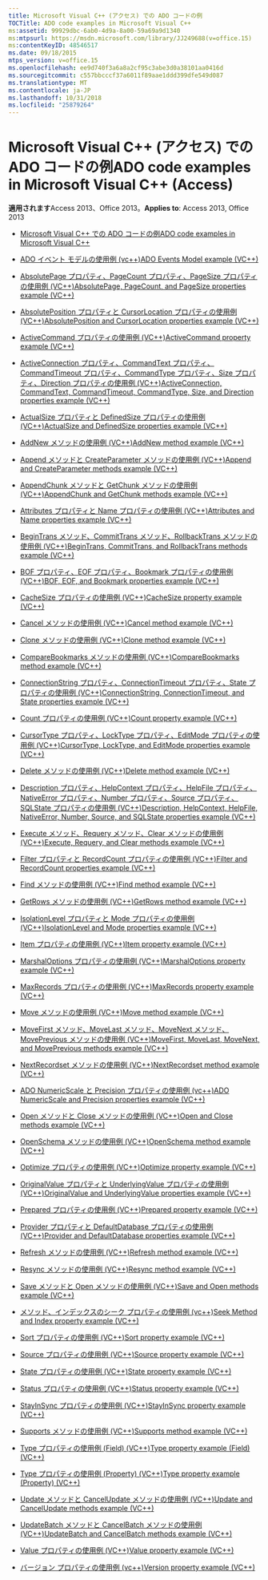 ```yaml
---
title: Microsoft Visual C++ (アクセス) での ADO コードの例
TOCTitle: ADO code examples in Microsoft Visual C++
ms:assetid: 99929dbc-6ab0-4d9a-8a00-59a69a9d1340
ms:mtpsurl: https://msdn.microsoft.com/library/JJ249688(v=office.15)
ms:contentKeyID: 48546517
ms.date: 09/18/2015
mtps_version: v=office.15
ms.openlocfilehash: ee9d740f3a6a8a2cf95c3abe3d0a38101aa0416d
ms.sourcegitcommit: c557bbcccf37a6011f89aae1ddd399dfe549d087
ms.translationtype: MT
ms.contentlocale: ja-JP
ms.lasthandoff: 10/31/2018
ms.locfileid: "25879264"
---
```

# <a name="ado-code-examples-in-microsoft-visual-c-access"></a><span data-ttu-id="20eed-102">Microsoft Visual C++ (アクセス) での ADO コードの例</span><span class="sxs-lookup"><span data-stu-id="20eed-102">ADO code examples in Microsoft Visual C++ (Access)</span></span>


<span data-ttu-id="20eed-103">**適用されます**Access 2013、Office 2013。</span><span class="sxs-lookup"><span data-stu-id="20eed-103">**Applies to**: Access 2013, Office 2013</span></span>

  - [<span data-ttu-id="20eed-104">Microsoft Visual C++ での ADO コードの例</span><span class="sxs-lookup"><span data-stu-id="20eed-104">ADO code examples in Microsoft Visual C++</span></span>](ado-code-examples-in-microsoft-visual-c.md)

  - [<span data-ttu-id="20eed-105">ADO イベント モデルの使用例 (vc++)</span><span class="sxs-lookup"><span data-stu-id="20eed-105">ADO Events Model example (VC++)</span></span>](ado-events-model-example-vc.md)

  - [<span data-ttu-id="20eed-106">AbsolutePage プロパティ、PageCount プロパティ、PageSize プロパティの使用例 (VC++)</span><span class="sxs-lookup"><span data-stu-id="20eed-106">AbsolutePage, PageCount, and PageSize properties example (VC++)</span></span>](absolutepage-pagecount-and-pagesize-properties-example-vc.md)

  - [<span data-ttu-id="20eed-107">AbsolutePosition プロパティと CursorLocation プロパティの使用例 (VC++)</span><span class="sxs-lookup"><span data-stu-id="20eed-107">AbsolutePosition and CursorLocation properties example (VC++)</span></span>](absoluteposition-and-cursorlocation-properties-example-vc.md)

  - [<span data-ttu-id="20eed-108">ActiveCommand プロパティの使用例 (VC++)</span><span class="sxs-lookup"><span data-stu-id="20eed-108">ActiveCommand property example (VC++)</span></span>](activecommand-property-example-vc.md)

  - [<span data-ttu-id="20eed-109">ActiveConnection プロパティ、CommandText プロパティ、CommandTimeout プロパティ、CommandType プロパティ、Size プロパティ、Direction プロパティの使用例 (VC++)</span><span class="sxs-lookup"><span data-stu-id="20eed-109">ActiveConnection, CommandText, CommandTimeout, CommandType, Size, and Direction properties example (VC++)</span></span>](activeconnection-commandtext-commandtimeout-commandtype-size-and-direction-properties-example-vc.md)

  - [<span data-ttu-id="20eed-110">ActualSize プロパティと DefinedSize プロパティの使用例 (VC++)</span><span class="sxs-lookup"><span data-stu-id="20eed-110">ActualSize and DefinedSize properties example (VC++)</span></span>](actualsize-and-definedsize-properties-example-vc.md)

  - [<span data-ttu-id="20eed-111">AddNew メソッドの使用例 (VC++)</span><span class="sxs-lookup"><span data-stu-id="20eed-111">AddNew method example (VC++)</span></span>](addnew-method-example-vc.md)

  - [<span data-ttu-id="20eed-112">Append メソッドと CreateParameter メソッドの使用例 (VC++)</span><span class="sxs-lookup"><span data-stu-id="20eed-112">Append and CreateParameter methods example (VC++)</span></span>](append-and-createparameter-methods-example-vc.md)

  - [<span data-ttu-id="20eed-113">AppendChunk メソッドと GetChunk メソッドの使用例 (VC++)</span><span class="sxs-lookup"><span data-stu-id="20eed-113">AppendChunk and GetChunk methods example (VC++)</span></span>](appendchunk-and-getchunk-methods-example-vc.md)

  - [<span data-ttu-id="20eed-114">Attributes プロパティと Name プロパティの使用例 (VC++)</span><span class="sxs-lookup"><span data-stu-id="20eed-114">Attributes and Name properties example (VC++)</span></span>](attributes-and-name-properties-example-vc.md)

  - [<span data-ttu-id="20eed-115">BeginTrans メソッド、CommitTrans メソッド、RollbackTrans メソッドの使用例 (VC++)</span><span class="sxs-lookup"><span data-stu-id="20eed-115">BeginTrans, CommitTrans, and RollbackTrans methods example (VC++)</span></span>](begintrans-committrans-and-rollbacktrans-methods-example-vc.md)

  - [<span data-ttu-id="20eed-116">BOF プロパティ、EOF プロパティ、Bookmark プロパティの使用例 (VC++)</span><span class="sxs-lookup"><span data-stu-id="20eed-116">BOF, EOF, and Bookmark properties example (VC++)</span></span>](bof-eof-and-bookmark-properties-example-vc.md)

  - [<span data-ttu-id="20eed-117">CacheSize プロパティの使用例 (VC++)</span><span class="sxs-lookup"><span data-stu-id="20eed-117">CacheSize property example (VC++)</span></span>](cachesize-property-example-vc.md)

  - [<span data-ttu-id="20eed-118">Cancel メソッドの使用例 (VC++)</span><span class="sxs-lookup"><span data-stu-id="20eed-118">Cancel method example (VC++)</span></span>](cancel-method-example-vc.md)

  - [<span data-ttu-id="20eed-119">Clone メソッドの使用例 (VC++)</span><span class="sxs-lookup"><span data-stu-id="20eed-119">Clone method example (VC++)</span></span>](clone-method-example-vc.md)

  - [<span data-ttu-id="20eed-120">CompareBookmarks メソッドの使用例 (VC++)</span><span class="sxs-lookup"><span data-stu-id="20eed-120">CompareBookmarks method example (VC++)</span></span>](comparebookmarks-method-example-vc.md)

  - [<span data-ttu-id="20eed-121">ConnectionString プロパティ、ConnectionTimeout プロパティ、State プロパティの使用例 (VC++)</span><span class="sxs-lookup"><span data-stu-id="20eed-121">ConnectionString, ConnectionTimeout, and State properties example (VC++)</span></span>](connectionstring-connectiontimeout-and-state-properties-example-vc.md)

  - [<span data-ttu-id="20eed-122">Count プロパティの使用例 (VC++)</span><span class="sxs-lookup"><span data-stu-id="20eed-122">Count property example (VC++)</span></span>](count-property-example-vc.md)

  - [<span data-ttu-id="20eed-123">CursorType プロパティ、LockType プロパティ、EditMode プロパティの使用例 (VC++)</span><span class="sxs-lookup"><span data-stu-id="20eed-123">CursorType, LockType, and EditMode properties example (VC++)</span></span>](cursortype-locktype-and-editmode-properties-example-vc.md)

  - [<span data-ttu-id="20eed-124">Delete メソッドの使用例 (VC++)</span><span class="sxs-lookup"><span data-stu-id="20eed-124">Delete method example (VC++)</span></span>](delete-method-example-vc.md)

  - [<span data-ttu-id="20eed-125">Description プロパティ、HelpContext プロパティ、HelpFile プロパティ、NativeError プロパティ、Number プロパティ、Source プロパティ、SQLState プロパティの使用例 (VC++)</span><span class="sxs-lookup"><span data-stu-id="20eed-125">Description, HelpContext, HelpFile, NativeError, Number, Source, and SQLState properties example (VC++)</span></span>](description-helpcontext-helpfile-nativeerror-number-source-and-sqlstate-properties-example-vc.md)

  - [<span data-ttu-id="20eed-126">Execute メソッド、Requery メソッド、Clear メソッドの使用例 (VC++)</span><span class="sxs-lookup"><span data-stu-id="20eed-126">Execute, Requery, and Clear methods example (VC++)</span></span>](execute-requery-and-clear-methods-example-vc.md)

  - [<span data-ttu-id="20eed-127">Filter プロパティと RecordCount プロパティの使用例 (VC++)</span><span class="sxs-lookup"><span data-stu-id="20eed-127">Filter and RecordCount properties example (VC++)</span></span>](filter-and-recordcount-properties-example-vc.md)

  - [<span data-ttu-id="20eed-128">Find メソッドの使用例 (VC++)</span><span class="sxs-lookup"><span data-stu-id="20eed-128">Find method example (VC++)</span></span>](find-method-example-vc.md)

  - [<span data-ttu-id="20eed-129">GetRows メソッドの使用例 (VC++)</span><span class="sxs-lookup"><span data-stu-id="20eed-129">GetRows method example (VC++)</span></span>](getrows-method-example-vc.md)

  - [<span data-ttu-id="20eed-130">IsolationLevel プロパティと Mode プロパティの使用例 (VC++)</span><span class="sxs-lookup"><span data-stu-id="20eed-130">IsolationLevel and Mode properties example (VC++)</span></span>](isolationlevel-and-mode-properties-example-vc.md)

  - [<span data-ttu-id="20eed-131">Item プロパティの使用例 (VC++)</span><span class="sxs-lookup"><span data-stu-id="20eed-131">Item property example (VC++)</span></span>](item-property-example-vc.md)

  - [<span data-ttu-id="20eed-132">MarshalOptions プロパティの使用例 (VC++)</span><span class="sxs-lookup"><span data-stu-id="20eed-132">MarshalOptions property example (VC++)</span></span>](marshaloptions-property-example-vc.md)

  - [<span data-ttu-id="20eed-133">MaxRecords プロパティの使用例 (VC++)</span><span class="sxs-lookup"><span data-stu-id="20eed-133">MaxRecords property example (VC++)</span></span>](maxrecords-property-example-vc.md)

  - [<span data-ttu-id="20eed-134">Move メソッドの使用例 (VC++)</span><span class="sxs-lookup"><span data-stu-id="20eed-134">Move method example (VC++)</span></span>](move-method-example-vc.md)

  - [<span data-ttu-id="20eed-135">MoveFirst メソッド、MoveLast メソッド、MoveNext メソッド、MovePrevious メソッドの使用例 (VC++)</span><span class="sxs-lookup"><span data-stu-id="20eed-135">MoveFirst, MoveLast, MoveNext, and MovePrevious methods example (VC++)</span></span>](movefirst-movelast-movenext-and-moveprevious-methods-example-vc.md)

  - [<span data-ttu-id="20eed-136">NextRecordset メソッドの使用例 (VC++)</span><span class="sxs-lookup"><span data-stu-id="20eed-136">NextRecordset method example (VC++)</span></span>](nextrecordset-method-example-vc.md)

  - [<span data-ttu-id="20eed-137">ADO NumericScale と Precision プロパティの使用例 (vc++)</span><span class="sxs-lookup"><span data-stu-id="20eed-137">ADO NumericScale and Precision properties example (VC++)</span></span>](ado-numericscale-and-precision-properties-example-vc.md)

  - [<span data-ttu-id="20eed-138">Open メソッドと Close メソッドの使用例 (VC++)</span><span class="sxs-lookup"><span data-stu-id="20eed-138">Open and Close methods example (VC++)</span></span>](open-and-close-methods-example-vc.md)

  - [<span data-ttu-id="20eed-139">OpenSchema メソッドの使用例 (VC++)</span><span class="sxs-lookup"><span data-stu-id="20eed-139">OpenSchema method example (VC++)</span></span>](openschema-method-example-vc.md)

  - [<span data-ttu-id="20eed-140">Optimize プロパティの使用例 (VC++)</span><span class="sxs-lookup"><span data-stu-id="20eed-140">Optimize property example (VC++)</span></span>](optimize-property-example-vc.md)

  - [<span data-ttu-id="20eed-141">OriginalValue プロパティと UnderlyingValue プロパティの使用例 (VC++)</span><span class="sxs-lookup"><span data-stu-id="20eed-141">OriginalValue and UnderlyingValue properties example (VC++)</span></span>](originalvalue-and-underlyingvalue-properties-example-vc.md)

  - [<span data-ttu-id="20eed-142">Prepared プロパティの使用例 (VC++)</span><span class="sxs-lookup"><span data-stu-id="20eed-142">Prepared property example (VC++)</span></span>](prepared-property-example-vc.md)

  - [<span data-ttu-id="20eed-143">Provider プロパティと DefaultDatabase プロパティの使用例 (VC++)</span><span class="sxs-lookup"><span data-stu-id="20eed-143">Provider and DefaultDatabase properties example (VC++)</span></span>](provider-and-defaultdatabase-properties-example-vc.md)

  - [<span data-ttu-id="20eed-144">Refresh メソッドの使用例 (VC++)</span><span class="sxs-lookup"><span data-stu-id="20eed-144">Refresh method example (VC++)</span></span>](refresh-method-example-vc.md)

  - [<span data-ttu-id="20eed-145">Resync メソッドの使用例 (VC++)</span><span class="sxs-lookup"><span data-stu-id="20eed-145">Resync method example (VC++)</span></span>](resync-method-example-vc.md)

  - [<span data-ttu-id="20eed-146">Save メソッドと Open メソッドの使用例 (VC++)</span><span class="sxs-lookup"><span data-stu-id="20eed-146">Save and Open methods example (VC++)</span></span>](save-and-open-methods-example-vc.md)

  - [<span data-ttu-id="20eed-147">メソッド、インデックスのシーク プロパティの使用例 (vc++)</span><span class="sxs-lookup"><span data-stu-id="20eed-147">Seek Method and Index property example (VC++)</span></span>](seek-method-and-index-property-example-vc.md)

  - [<span data-ttu-id="20eed-148">Sort プロパティの使用例 (VC++)</span><span class="sxs-lookup"><span data-stu-id="20eed-148">Sort property example (VC++)</span></span>](sort-property-example-vc.md)

  - [<span data-ttu-id="20eed-149">Source プロパティの使用例 (VC++)</span><span class="sxs-lookup"><span data-stu-id="20eed-149">Source property example (VC++)</span></span>](source-property-example-vc.md)

  - [<span data-ttu-id="20eed-150">State プロパティの使用例 (VC++)</span><span class="sxs-lookup"><span data-stu-id="20eed-150">State property example (VC++)</span></span>](state-property-example-vc.md)

  - [<span data-ttu-id="20eed-151">Status プロパティの使用例 (VC++)</span><span class="sxs-lookup"><span data-stu-id="20eed-151">Status property example (VC++)</span></span>](status-property-example-vc.md)

  - [<span data-ttu-id="20eed-152">StayInSync プロパティの使用例 (VC++)</span><span class="sxs-lookup"><span data-stu-id="20eed-152">StayInSync property example (VC++)</span></span>](stayinsync-property-example-vc.md)

  - [<span data-ttu-id="20eed-153">Supports メソッドの使用例 (VC++)</span><span class="sxs-lookup"><span data-stu-id="20eed-153">Supports method example (VC++)</span></span>](supports-method-example-vc.md)

  - [<span data-ttu-id="20eed-154">Type プロパティの使用例 (Field) (VC++)</span><span class="sxs-lookup"><span data-stu-id="20eed-154">Type property example (Field) (VC++)</span></span>](type-property-example-field-vc.md)

  - [<span data-ttu-id="20eed-155">Type プロパティの使用例 (Property) (VC++)</span><span class="sxs-lookup"><span data-stu-id="20eed-155">Type property example (Property) (VC++)</span></span>](type-property-example-property-vc.md)

  - [<span data-ttu-id="20eed-156">Update メソッドと CancelUpdate メソッドの使用例 (VC++)</span><span class="sxs-lookup"><span data-stu-id="20eed-156">Update and CancelUpdate methods example (VC++)</span></span>](update-and-cancelupdate-methods-example-vc.md)

  - [<span data-ttu-id="20eed-157">UpdateBatch メソッドと CancelBatch メソッドの使用例 (VC++)</span><span class="sxs-lookup"><span data-stu-id="20eed-157">UpdateBatch and CancelBatch methods example (VC++)</span></span>](updatebatch-and-cancelbatch-methods-example-vc.md)

  - [<span data-ttu-id="20eed-158">Value プロパティの使用例 (VC++)</span><span class="sxs-lookup"><span data-stu-id="20eed-158">Value property example (VC++)</span></span>](value-property-example-vc.md)

  - [<span data-ttu-id="20eed-159">バージョン プロパティの使用例 (vc++)</span><span class="sxs-lookup"><span data-stu-id="20eed-159">Version property example (VC++)</span></span>](version-property-example-vc.md)

